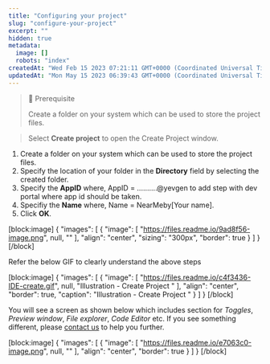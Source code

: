 ```yaml
---
title: "Configuring your project"
slug: "configure-your-project"
excerpt: ""
hidden: true
metadata: 
  image: []
  robots: "index"
createdAt: "Wed Feb 15 2023 07:21:11 GMT+0000 (Coordinated Universal Time)"
updatedAt: "Mon May 15 2023 06:39:43 GMT+0000 (Coordinated Universal Time)"
---
```

> 📘 Prerequisite
> 
> Create a folder on your system which can be used to store the project files.

> Select **Create project** to open the Create Project window. 

1. Create a folder on your system which can be used to store the project files.
2. Specify the location of your folder in the **Directory** field by selecting the created folder.
3. Specify the **AppID** where, AppID = ..........@yevgen to add step with dev portal where app id should be taken.
4. Specifiy the **Name** where, Name = NearMeby[Your name].
5. Click **OK**. 

[block:image]
{
  "images": [
    {
      "image": [
        "https://files.readme.io/9ad8f56-image.png",
        null,
        ""
      ],
      "align": "center",
      "sizing": "300px",
      "border": true
    }
  ]
}
[/block]


Refer the below GIF to clearly understand the above steps

[block:image]
{
  "images": [
    {
      "image": [
        "https://files.readme.io/c4f3436-IDE-create.gif",
        null,
        "Illustration - Create Project "
      ],
      "align": "center",
      "border": true,
      "caption": "Illustration - Create Project "
    }
  ]
}
[/block]


You will see a screen as shown below which includes section for _Toggles_, _Preview window_, _File explorer_, _Code Editor_ etc. If you see something different, please [contact us](<>) to help you further.

[block:image]
{
  "images": [
    {
      "image": [
        "https://files.readme.io/e7063c0-image.png",
        null,
        ""
      ],
      "align": "center",
      "border": true
    }
  ]
}
[/block]
